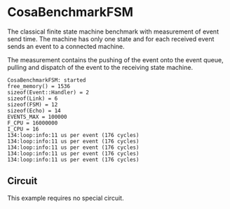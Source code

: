 CosaBenchmarkFSM
================

The classical finite state machine benchmark with measurement of event
send time. The machine has only one state and for each received event
sends an event to a connected machine. 

The measurement contains the pushing of the event onto the event
queue, pulling and dispatch of the event to the receiving state
machine.  

	CosaBenchmarkFSM: started   
	free_memory() = 1536   
	sizeof(Event::Handler) = 2   
	sizeof(Link) = 6   
	sizeof(FSM) = 12   
	sizeof(Echo) = 14   
	EVENTS_MAX = 100000   
	F_CPU = 16000000   
	I_CPU = 16   
	134:loop:info:11 us per event (176 cycles)   
	134:loop:info:11 us per event (176 cycles)   
	134:loop:info:11 us per event (176 cycles)   
	134:loop:info:11 us per event (176 cycles)   
	134:loop:info:11 us per event (176 cycles)   
	
Circuit
-------
This example requires no special circuit. 

	


